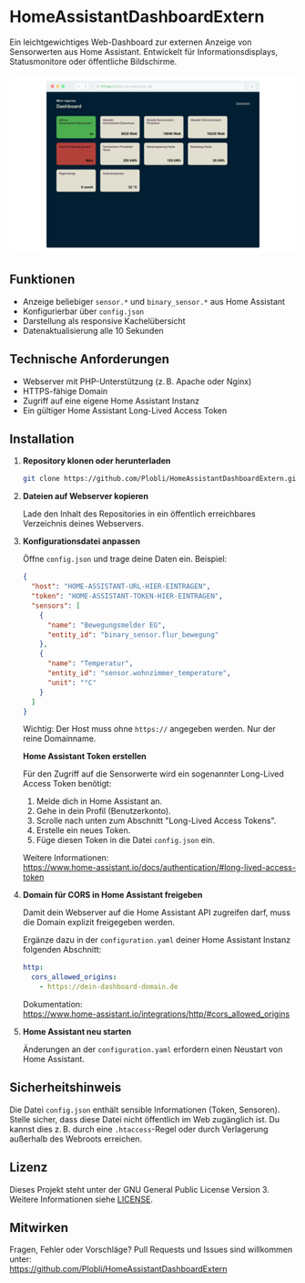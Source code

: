 # HomeAssistantDashboardExtern

Ein leichtgewichtiges Web-Dashboard zur externen Anzeige von Sensorwerten aus Home Assistant. Entwickelt für Informationsdisplays, Statusmonitore oder öffentliche Bildschirme.

![screenshot-website](https://github.com/Plobli/HomeAssistantDashboardExtern/blob/main/screenshot.png)

## Funktionen

- Anzeige beliebiger `sensor.*` und `binary_sensor.*` aus Home Assistant
- Konfigurierbar über `config.json`
- Darstellung als responsive Kachelübersicht
- Datenaktualisierung alle 10 Sekunden

## Technische Anforderungen

- Webserver mit PHP-Unterstützung (z. B. Apache oder Nginx)
- HTTPS-fähige Domain
- Zugriff auf eine eigene Home Assistant Instanz
- Ein gültiger Home Assistant Long-Lived Access Token

## Installation

1. **Repository klonen oder herunterladen**

   ```bash
   git clone https://github.com/Plobli/HomeAssistantDashboardExtern.git
   ```

2. **Dateien auf Webserver kopieren**

   Lade den Inhalt des Repositories in ein öffentlich erreichbares Verzeichnis deines Webservers.

3. **Konfigurationsdatei anpassen**

   Öffne `config.json` und trage deine Daten ein. Beispiel:

   ```json
   {
     "host": "HOME-ASSISTANT-URL-HIER-EINTRAGEN",
     "token": "HOME-ASSISTANT-TOKEN-HIER-EINTRAGEN",
     "sensors": [
       {
         "name": "Bewegungsmelder EG",
         "entity_id": "binary_sensor.flur_bewegung"
       },
       {
         "name": "Temperatur",
         "entity_id": "sensor.wohnzimmer_temperature",
         "unit": "°C"
       }
     ]
   }
   ```
   Wichtig: Der Host muss ohne `https://` angegeben werden. Nur der reine Domainname.

   **Home Assistant Token erstellen**

   Für den Zugriff auf die Sensorwerte wird ein sogenannter Long-Lived Access Token benötigt:
   
   1. Melde dich in Home Assistant an.
   2. Gehe in dein Profil (Benutzerkonto).
   3. Scrolle nach unten zum Abschnitt "Long-Lived Access Tokens".
   4. Erstelle ein neues Token.
   5. Füge diesen Token in die Datei `config.json` ein.
   
   Weitere Informationen:  
   https://www.home-assistant.io/docs/authentication/#long-lived-access-token

5. **Domain für CORS in Home Assistant freigeben**

   Damit dein Webserver auf die Home Assistant API zugreifen darf, muss die Domain explizit freigegeben werden.

   Ergänze dazu in der `configuration.yaml` deiner Home Assistant Instanz folgenden Abschnitt:

   ```yaml
   http:
     cors_allowed_origins:
       - https://dein-dashboard-domain.de
   ```

   Dokumentation:  
   https://www.home-assistant.io/integrations/http/#cors_allowed_origins

6. **Home Assistant neu starten**

   Änderungen an der `configuration.yaml` erfordern einen Neustart von Home Assistant.

## Sicherheitshinweis

Die Datei `config.json` enthält sensible Informationen (Token, Sensoren). Stelle sicher, dass diese Datei nicht öffentlich im Web zugänglich ist. Du kannst dies z. B. durch eine `.htaccess`-Regel oder durch Verlagerung außerhalb des Webroots erreichen.

## Lizenz

Dieses Projekt steht unter der GNU General Public License Version 3. Weitere Informationen siehe [LICENSE](LICENSE).

## Mitwirken

Fragen, Fehler oder Vorschläge? Pull Requests und Issues sind willkommen unter:  
https://github.com/Plobli/HomeAssistantDashboardExtern
